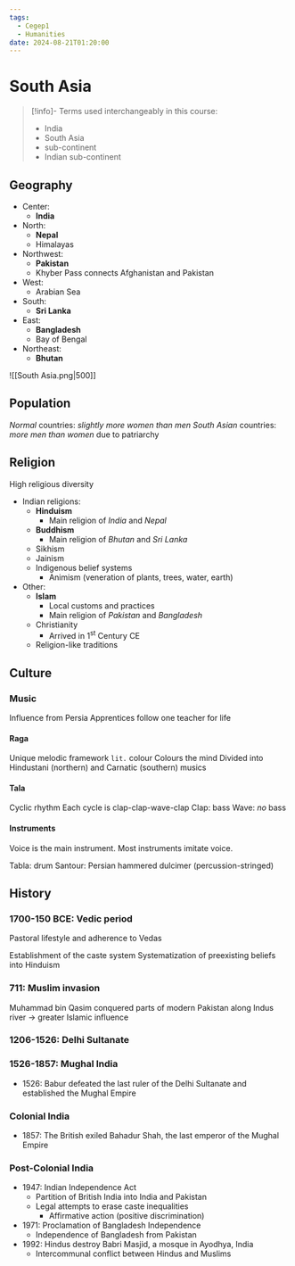 ```yaml
---
tags:
  - Cegep1
  - Humanities
date: 2024-08-21T01:20:00
---
```


# South Asia

> [!info]- Terms used interchangeably in this course:
> - India
> - South Asia
> - sub-continent
> - Indian sub-continent

## Geography

- Center:
	- **India**
- North:
	- **Nepal**
	- Himalayas
- Northwest:
	- **Pakistan**
	- Khyber Pass connects Afghanistan and Pakistan
- West:
	- Arabian Sea
- South:
	- **Sri Lanka**
- East:
	- **Bangladesh**
	- Bay of Bengal
- Northeast:
	- **Bhutan**

![[South Asia.png|500]]

## Population

*Normal* countries: *slightly more women than men*
*South Asian* countries: *more men than women* due to patriarchy

## Religion

High religious diversity

- Indian religions:
	- **Hinduism**
		- Main religion of *India* and *Nepal*
	- **Buddhism**
		- Main religion of *Bhutan* and *Sri Lanka*
	- Sikhism
	- Jainism
	- Indigenous belief systems
		- Animism (veneration of plants, trees, water, earth)
- Other:
	- **Islam**
		- Local customs and practices
		- Main religion of *Pakistan* and *Bangladesh*
	- Christianity
		- Arrived in 1<sup>st</sup> Century CE
	- Religion-like traditions

## Culture

### Music

Influence from Persia
Apprentices follow one teacher for life

#### Raga

Unique melodic framework
`lit.` colour
Colours the mind
Divided into Hindustani (northern) and Carnatic (southern) musics

#### Tala

Cyclic rhythm
Each cycle is clap-clap-wave-clap
Clap: bass
Wave: *no* bass

#### Instruments

Voice is the main instrument.
Most instruments imitate voice.

Tabla: drum
Santour: Persian hammered dulcimer (percussion-stringed)

## History

### 1700-150 BCE: Vedic period

Pastoral lifestyle and adherence to Vedas

Establishment of the caste system
Systematization of preexisting beliefs into Hinduism

### 711: Muslim invasion

Muhammad bin Qasim conquered parts of modern Pakistan along Indus river -> greater Islamic influence

### 1206-1526: Delhi Sultanate

### 1526-1857: Mughal India

- 1526: Babur defeated the last ruler of the Delhi Sultanate and established the Mughal Empire

### Colonial India

- 1857: The British exiled Bahadur Shah, the last emperor of the Mughal Empire

### Post-Colonial India

- 1947: Indian Independence Act
	- Partition of British India into India and Pakistan
	- Legal attempts to erase caste inequalities
		- Affirmative action (positive discrimination)
- 1971: Proclamation of Bangladesh Independence
	- Independence of Bangladesh from Pakistan
- 1992: Hindus destroy Babri Masjid, a mosque in Ayodhya, India
	- Intercommunal conflict between Hindus and Muslims